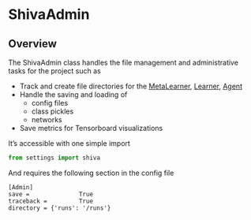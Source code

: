 # ShivaAdmin

## Overview

The ShivaAdmin class handles the file management and administrative tasks for the project such as
* Track and create file directories for the [MetaLearner](https://github.com/nflux/Control-Tasks/tree/merging/shiva/shiva/metalearners), [Learner](https://github.com/nflux/Control-Tasks/tree/merging/shiva/shiva/learners), [Agent](https://github.com/nflux/Control-Tasks/tree/merging/shiva/shiva/agents)
* Handle the saving and loading of
    * config files
    * class pickles
    * networks
* Save metrics for Tensorboard visualizations

It’s accessible with one simple import

```python
from settings import shiva
```

And requires the following section in the config file

```
[Admin]
save =              True
traceback =         True
directory = {'runs': '/runs'}
```
